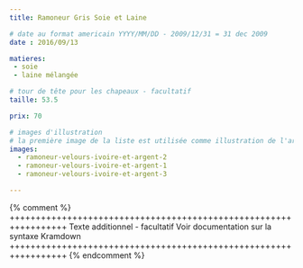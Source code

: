 ```yaml
---
title: Ramoneur Gris Soie et Laine

# date au format americain YYYY/MM/DD - 2009/12/31 = 31 dec 2009
date : 2016/09/13

matieres:
 - soie
 - laine mélangée

# tour de tête pour les chapeaux - facultatif
taille: 53.5

prix: 70

# images d'illustration
# la première image de la liste est utilisée comme illustration de l'article dans les pages de listing.
images:
  - ramoneur-velours-ivoire-et-argent-2
  - ramoneur-velours-ivoire-et-argent-1
  - ramoneur-velours-ivoire-et-argent-3

---
```

{% comment %} +++++++++++++++++++++++++++++++++++++++++++++++++++++++++++++++++
              Texte additionnel - facultatif
              Voir documentation sur la syntaxe Kramdown
+++++++++++++++++++++++++++++++++++++++++++++++++++++++++++++++++ {% endcomment %}
